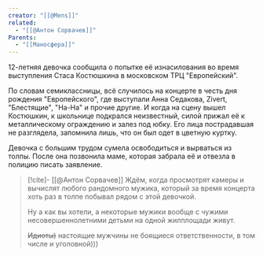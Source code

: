 ```yaml
---
creator: "[[@Mens]]"
related:
  - "[[@Антон Сорвачев]]"
Parents:
  - "[[Маносфера]]"
---
```


12-летняя девочка сообщила о попытке её изнасилования во время выступления Стаса Костюшкина в московском ТРЦ "Европейский". 

По словам семиклассницы, всё случилось на концерте в честь дня рождения "Европейского", где выступали Анна Седакова, Zivert, "Блестящие", "На-На" и прочие другие. И когда на сцену вышел Костюшкин, к школьнице подкрался неизвестный, силой прижал её к металлическому ограждению и залез под юбку. Его лица пострадавшая не разглядела, запомнила лишь, что он был одет в цветную куртку. 

Девочка с большим трудом сумела освободиться и вырваться из толпы. После она позвонила маме, которая забрала её и отвезла в полицию писать заявление.


> [!cite]- [[@Антон Сорвачев]]
> Ждём, когда просмотрят камеры и вычислят любого рандомного мужика, который за время концерта хоть раз в толпе побывал рядом с этой девочкой.
> 
> Ну а как вы хотели, а некоторые  мужики вообще с чужими несовершеннолетними детьми на одной жилплощади живут.
> 
> ~~Идиоты)~~ настоящие мужчины не боящиеся ответственности, в том числе и уголовной)))

